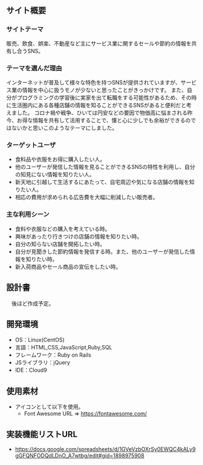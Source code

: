 # <!--Deals Share Service-->
​
## サイト概要
### サイトテーマ
販売、飲食、娯楽、不動産など主にサービス業に関するセールや節約の情報を共有し合うSNS。
​
### テーマを選んだ理由
インターネットが普及して様々な特色を持つSNSが提供されていますが、サービス業の情報を中心に扱うモノが少ないと思ったことがきっかけです。
また、自分がプログラミングの学習後に実家を出て転職をする可能性があるため、その時に生活圏内にある各種店舗の情報を知ることができるSNSがあると便利だと考えました。
コロナ禍や戦争、ひいては円安などの要因で物価高に悩まされる昨今、お得な情報を共有して活用することで、懐と心に少しでも余裕ができるのではないかと思いこのようなテーマにしました。

### ターゲットユーザ
* 食料品や衣服をお得に購入したい人。
* 他のユーザーが発信した情報を見ることができるSNSの特性を利用し、自分の知見にない情報を知りたい人。
* 新天地に引越して生活するにあたって、自宅周辺や気になる店舗の情報を知りたい人。
* 相応の費用が求められる広告費を大幅に削減したい販売者。

### 主な利用シーン
* 食料や衣服などの購入を考えている時。
* 興味があったり行きつけの店舗の情報を知りたい時。
* 自分の知らない店舗を開拓したい時。
* 自分が見聞きした節約情報を発信する時。また、他のユーザーが発信した情報を知りたい時。
* 新入荷商品やセール商品の宣伝をしたい時。
​
## 設計書
　後ほど作成予定。

## 開発環境
- OS：Linux(CentOS)
- 言語：HTML,CSS,JavaScript,Ruby,SQL
- フレームワーク：Ruby on Rails
- JSライブラリ：jQuery
- IDE：Cloud9
​
## 使用素材
* アイコンとして以下を使用。
	* Font Awesome  URL => https://fontawesome.com/

## 実装機能リストURL
* https://docs.google.com/spreadsheets/d/1GVeVzbOXrSy0EWQC4kALy9gGFQNFODQdLDnO_A7wtbg/edit#gid=1898975908


